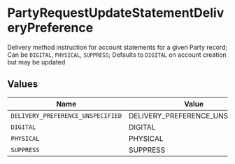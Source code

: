 # PartyRequestUpdateStatementDeliveryPreference

Delivery method instruction for account statements for a given Party record; Can be `DIGITAL`, `PHYSICAL`, `SUPPRESS`; Defaults to `DIGITAL` on account creation but may be updated


## Values

| Name                              | Value                             |
| --------------------------------- | --------------------------------- |
| `DELIVERY_PREFERENCE_UNSPECIFIED` | DELIVERY_PREFERENCE_UNSPECIFIED   |
| `DIGITAL`                         | DIGITAL                           |
| `PHYSICAL`                        | PHYSICAL                          |
| `SUPPRESS`                        | SUPPRESS                          |